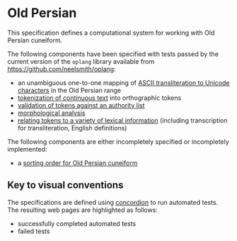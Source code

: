# Old Persian #


This specification defines a computational system for working with
Old Persian cuneiform. 

The following components have been specified with tests passed by the current version of the `oplang` library available from <https://github.com/neelsmith/oplang>:

- an unambiguous one-to-one mapping of [ASCII transliteration to Unicode characters](transliteration/Transliteration.html) in the  Old Persian range
- [tokenization of continuous text](tokenization/Tokenization.html) into orthographic tokens
 - [validation of tokens against an authority list](validation/Validation.html)
 - [morphological analysis](morphology/Morphology.html)
- [relating tokens to a variety of lexical information](lexical/Lexical.html) (including transcription for transliteration, English definitions)

The following components are either incompletely specified or incompletely implemented:

- a [sorting order for Old Persian cuneiform](sorting/Sorting.html) 



## Key to visual conventions ##


The specifications are defined using [concordion](http://concordion.org) to run
  automated tests.  The resulting web pages are highlighted as follows:


- <span class="success">successfully completed automated tests</span>
- <span class="failure">failed tests</span>


